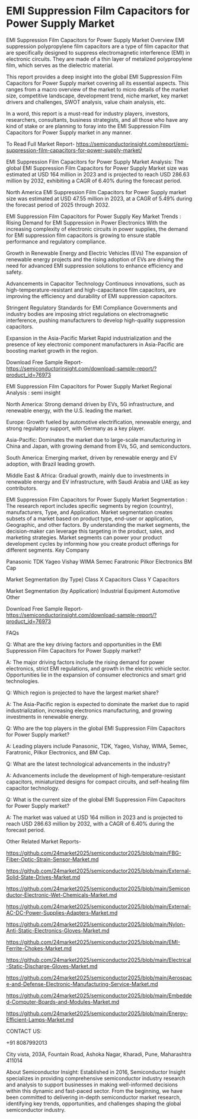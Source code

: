 <h1>EMI Suppression Film Capacitors for Power Supply Market</h1>
EMI Suppression Film Capacitors for Power Supply Market Overview
EMI suppression polypropylene film capacitors are a type of film capacitor that are specifically designed to suppress electromagnetic interference (EMI) in electronic circuits. They are made of a thin layer of metalized polypropylene film, which serves as the dielectric material.

This report provides a deep insight into the global EMI Suppression Film Capacitors for Power Supply market covering all its essential aspects. This ranges from a macro overview of the market to micro details of the market size, competitive landscape, development trend, niche market, key market drivers and challenges, SWOT analysis, value chain analysis, etc.

In a word, this report is a must-read for industry players, investors, researchers, consultants, business strategists, and all those who have any kind of stake or are planning to foray into the EMI Suppression Film Capacitors for Power Supply market in any manner.

To Read Full Market Report-
https://semiconductorinsight.com/report/emi-suppression-film-capacitors-for-power-supply-market/

EMI Suppression Film Capacitors for Power Supply Market Analysis:
The global EMI Suppression Film Capacitors for Power Supply Market size was estimated at USD 164 million in 2023 and is projected to reach USD 286.63 million by 2032, exhibiting a CAGR of 6.40% during the forecast period.

North America EMI Suppression Film Capacitors for Power Supply market size was estimated at USD 47.55 million in 2023, at a CAGR of 5.49% during the forecast period of 2025 through 2032.

EMI Suppression Film Capacitors for Power Supply Key Market Trends :
Rising Demand for EMI Suppression in Power Electronics
With the increasing complexity of electronic circuits in power supplies, the demand for EMI suppression film capacitors is growing to ensure stable performance and regulatory compliance.

Growth in Renewable Energy and Electric Vehicles (EVs)
The expansion of renewable energy projects and the rising adoption of EVs are driving the need for advanced EMI suppression solutions to enhance efficiency and safety.

Advancements in Capacitor Technology
Continuous innovations, such as high-temperature-resistant and high-capacitance film capacitors, are improving the efficiency and durability of EMI suppression capacitors.

Stringent Regulatory Standards for EMI Compliance
Governments and industry bodies are imposing strict regulations on electromagnetic interference, pushing manufacturers to develop high-quality suppression capacitors.

Expansion in the Asia-Pacific Market
Rapid industrialization and the presence of key electronic component manufacturers in Asia-Pacific are boosting market growth in the region.

Download Free Sample Report-
https://semiconductorinsight.com/download-sample-report/?product_id=76973

EMI Suppression Film Capacitors for Power Supply Market Regional Analysis :
semi insight

North America:
Strong demand driven by EVs, 5G infrastructure, and renewable energy, with the U.S. leading the market.

Europe:
Growth fueled by automotive electrification, renewable energy, and strong regulatory support, with Germany as a key player.

Asia-Pacific:
Dominates the market due to large-scale manufacturing in China and Japan, with growing demand from EVs, 5G, and semiconductors.

South America:
Emerging market, driven by renewable energy and EV adoption, with Brazil leading growth.

Middle East & Africa:
Gradual growth, mainly due to investments in renewable energy and EV infrastructure, with Saudi Arabia and UAE as key contributors.

EMI Suppression Film Capacitors for Power Supply Market Segmentation :
The research report includes specific segments by region (country), manufacturers, Type, and Application. Market segmentation creates subsets of a market based on product type, end-user or application, Geographic, and other factors. By understanding the market segments, the decision-maker can leverage this targeting in the product, sales, and marketing strategies. Market segments can power your product development cycles by informing how you create product offerings for different segments.
Key Company

Panasonic
TDK
Yageo
Vishay
WIMA
Semec
Faratronic
Pilkor Electronics
BM Cap

Market Segmentation (by Type)
Class X Capacitors
Class Y Capacitors

Market Segmentation (by Application)
Industrial Equipment
Automotive
Other

Download Free Sample Report-
https://semiconductorinsight.com/download-sample-report/?product_id=76973

FAQs


Q: What are the key driving factors and opportunities in the EMI Suppression Film Capacitors for Power Supply market?

A: The major driving factors include the rising demand for power electronics, strict EMI regulations, and growth in the electric vehicle sector. Opportunities lie in the expansion of consumer electronics and smart grid technologies.

Q: Which region is projected to have the largest market share?

A: The Asia-Pacific region is expected to dominate the market due to rapid industrialization, increasing electronics manufacturing, and growing investments in renewable energy.

Q: Who are the top players in the global EMI Suppression Film Capacitors for Power Supply market?

A: Leading players include Panasonic, TDK, Yageo, Vishay, WIMA, Semec, Faratronic, Pilkor Electronics, and BM Cap.

Q: What are the latest technological advancements in the industry?

A: Advancements include the development of high-temperature-resistant capacitors, miniaturized designs for compact circuits, and self-healing film capacitor technology.

Q: What is the current size of the global EMI Suppression Film Capacitors for Power Supply market?

A: The market was valued at USD 164 million in 2023 and is projected to reach USD 286.63 million by 2032, with a CAGR of 6.40% during the forecast period.

Other Related Market Reports-

https://github.com/24market2025/semiconductor2025/blob/main/FBG-Fiber-Optic-Strain-Sensor-Market.md

https://github.com/24market2025/semiconductor2025/blob/main/External-Solid-State-Drives-Market.md

https://github.com/24market2025/semiconductor2025/blob/main/Semiconductor-Electronic-Wet-Chemicals-Market.md

https://github.com/24market2025/semiconductor2025/blob/main/External-AC-DC-Power-Supplies-Adapters-Market.md

https://github.com/24market2025/semiconductor2025/blob/main/Nylon-Anti-Static-Electronics-Gloves-Market.md

https://github.com/24market2025/semiconductor2025/blob/main/EMI-Ferrite-Chokes-Market.md

https://github.com/24market2025/semiconductor2025/blob/main/Electrical-Static-Discharge-Gloves-Market.md

https://github.com/24market2025/semiconductor2025/blob/main/Aerospace-and-Defense-Electronic-Manufacturing-Service-Market.md

https://github.com/24market2025/semiconductor2025/blob/main/Embedded-Computer-Boards-and-Modules-Market.md

https://github.com/24market2025/semiconductor2025/blob/main/Energy-Efficient-Lamps-Market.md

CONTACT US:

+91 8087992013

City vista, 203A, Fountain Road, Ashoka Nagar, Kharadi, Pune, Maharashtra 411014

About Semiconductor Insight:
Established in 2016, Semiconductor Insight specializes in providing comprehensive semiconductor industry research and analysis to support businesses in making well-informed decisions within this dynamic and fast-paced sector. From the beginning, we have been committed to delivering in-depth semiconductor market research, identifying key trends, opportunities, and challenges shaping the global semiconductor industry.
